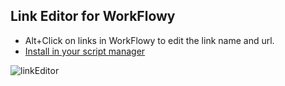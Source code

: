 ## Link Editor for WorkFlowy
- Alt+Click on links in WorkFlowy to edit the link name and url.
- [Install in your script manager](https://github.com/rawbytz/link-editor/raw/master/linkEditor.user.js)

![linkEditor](https://i.imgur.com/cVZcbwz.png)